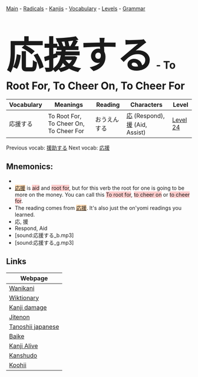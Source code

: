 <style> bigfont {font-size: 100px}</style>
[Main](../README.md) -
[Radicals](../radicals.md) -
[Kanjis](../kanjis.md) -
[Vocabulary](../vocabulary.md) -
[Levels](../levels.md) -
[Grammar](../grammar.md)
# <bigfont> 応援する</bigfont> - To Root For, To Cheer On, To Cheer For 

| Vocabulary | Meanings | Reading | Characters | Level |
| --- | --- | --- | --- | --- |
| 応援する | To Root For, To Cheer On, To Cheer For | おうえんする |  [応](../kanjis/応.md) (Respond), [援](../kanjis/援.md) (Aid, Assist) | [Level 24](../levels/wk_level24.md) |

Previous vocab: [援助する](援助する.md) Next vocab: [応援](応援.md) 

## Mnemonics:

* 
* <span style="background-color:#fed8b1"> [応援](https://jisho.org/search/応援)</span> is <span style="background-color:#ffcccb"> aid</span> and <span style="background-color:#ffcccb"> root for</span>, but for this verb the root for one is going to be more on the money. You can call this <span style="background-color:#ffcccb"> To root for</span>, <span style="background-color:#ffcccb"> to cheer on</span> or <span style="background-color:#ffcccb"> to cheer for</span>.
* The reading comes from <span style="background-color:#fed8b1"> [応援](https://jisho.org/search/応援)</span>. It's also just the on'yomi readings you learned.
* 応, 援
* Respond, Aid
* [sound:応援する_b.mp3]
* [sound:応援する_g.mp3]


## Links 

| Webpage |
| --- |
| [Wanikani          ](https://www.wanikani.com/kanji/応援する) |
| [Wiktionary        ](https://en.wiktionary.org/wiki/応援する) |
| [Kanji damage      ](http://www.kanjidamage.com/kanji/search?utf8=✓&q=応援する) |
| [Jitenon           ](https://jitenon.com/kanji/応援する) |
| [Tanoshii japanese ](https://www.tanoshiijapanese.com/dictionary/kanji.cfm?k=応援する) |
| [Baike             ](https://baike.baidu.com/item/応援する) |
| [Kanji Alive       ](https://app.kanjialive.com/応援する) |
| [Kanshudo          ](https://www.kanshudo.com/searchmn?q=応援する) |
| [Koohii            ](https://kanji.koohii.com/study/kanji/応援する) |
